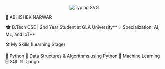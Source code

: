 <p align="center">
  <img src="https://readme-typing-svg.herokuapp.com?font=Fira+Code&size=24&pause=1000&center=true&vCenter=true&width=435&lines=Hi+there+👋;+I'm+Abhishek+Narwar.;Welcome+to+my+GitHub!" alt="Typing SVG" />
</p>

🌟 ABHISHEK NARWAR

🎓 B.Tech CSE | 2nd Year Student at GLA University**
💡 Specialization: AI, ML, and IoT**



🛠️ My Skills (Learning Stage)

🐍 Python 
🧩 Data Structures & Algorithms using Python
🤖 Machine Learning 
🗄️ SQL 
🌐 Django

